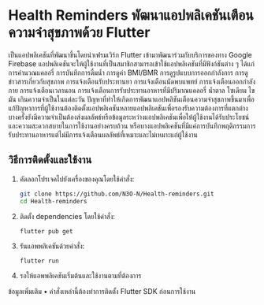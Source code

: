 # Health Reminders พัฒนาแอปพลิเคชันเตือนความจำสุขภาพด้วย Flutter 
เป็นแอปพลิเคชันที่พัฒนาขึ้นโดยนำเฟรมเวิร์ก Flutter เข้ามาพัฒนาร่วมกับบริการของทาง Google Firebase แอปพลิเคชันจะให้ผู้ใช้งานที่เป็นสมาชิกสามารถเข้าใช้แอปพลิเคชันที่มีฟังก์ชันต่าง ๆ ได้แก่ การคำนวณแคลอรี่ การบันทึกการดื่มน้ำ การดูค่า BMI/BMR การดูรูปแบบการออกกำลังการ การดูข่าวสารเกี่ยวกับสุขภาพ การแจ้งเตือนรับประทานยา การแจ้งเตือนนัดพบแพทย์ การแจ้งเตือนออกกำลังกาย การแจ้งเตือนเวลานอน การแจ้งเตือนการรับประทานอาหารที่มีปริมาณแคลอรี่ น้ำตาล โซเดียม ไขมัน เกินความจำเป็นในแต่ละวัน ปัญหาที่ทำให้เกิดการพัฒนาแอปพลิชันเตือนความจำสุขภาพขึ้นมาเพื่อแก้ปัญหาการที่ผู้ใช้งานต้องติดตั้งแอปพลิเคชันหลายแอปพลิเคชันเพื่อรองรับความต้องการที่แตกต่าง บางครั้งยังมีความจำเป็นต้องส่งผลลัพธ์หรือข้อมูลระหว่างแอปพลิเคชันเพื่อให้ผู้ใช้งานได้รับประโยชน์และความสะดวกสบายในการใช้งานอย่างครบถ้วน หรือบางแอปพลิเคชันที่มีแค่การบันทึกพฤติกรรมการรับประทานอาหารแต่ไม่มีการแจ้งเตือนผลลัพธ์ที่เหมาะและไม่เหมาะแก่ผู้ใช้งาน

## วิธีการติดตั้งและใช้งาน

1. คัดลอกโปรเจคไปยังเครื่องของคุณโดยใช้คำสั่ง:

   ```bash
   git clone https://github.com/N3O-N/Health-reminders.git
   cd Health-reminders

2.	ติดตั้ง dependencies โดยใช้คำสั่ง:

        flutter pub get

3.	รันแอพพลิเคชันด้วยคำสั่ง:

        flutter run

4.	รอให้แอพพลิเคชันเริ่มต้นและใช้งานตามที่ต้องการ

ข้อมูลเพิ่มเติม
  •	คำสั่งเหล่านี้ต้องทำการติดตั้ง Flutter SDK ก่อนการใช้งาน
 
